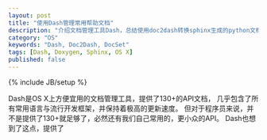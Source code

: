 ```yaml
---
layout: post
title: "使用Dash管理常用帮助文档"
description: "介绍文档管理工具Dash，总结使用doc2dash转换sphinx生成的python文档，以及直接使用doxygen生成docset"
category: "OS"
keywords: "Dash, Doc2Dash, DocSet"
tags: [Dash, Doxygen, Sphinx, OS X]
published: false
---
```

{% include JB/setup %}

Dash是OS X上方便宜用的文档管理工具，提供了130+的API文档，
几乎包含了所有常用语言与流行开发框架，并保持着极高的更新速度。
但对于程序员来说，并不是提供了130+就足够了，必然还有我们自己常用的，更小众的API。
Dash也想到了这点，提供了




[Dash]: http://kapeli.com/dash
